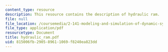 ```yaml
---
content_type: resource
description: This resource contains the description of hydraulic ram.
file: null
file_location: /coursemedia/2-141-modeling-and-simulation-of-dynamic-systems-fall-2006/815006fb290589611069f8240ea823dd_hydraulic_ram.pdf
file_type: application/pdf
resourcetype: Document
title: hydraulic_ram.pdf
uid: 815006fb-2905-8961-1069-f8240ea823dd
---
```

